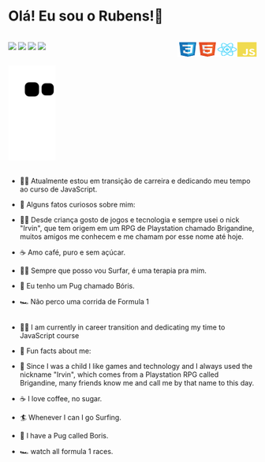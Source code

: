 <h1 align="left"> Olá! Eu sou o Rubens!👋</h1>
<div style="display: inline_block"><br>
  <img align="right" alt="Rubens-Js" height="30" width="40" src="https://raw.githubusercontent.com/devicons/devicon/master/icons/javascript/javascript-plain.svg">
  <img align="right" alt="Rubens-React" height="30" width="40" src="https://raw.githubusercontent.com/devicons/devicon/master/icons/react/react-original.svg">
  <img align="right" alt="Rubens-HTML" height="30" width="40" src="https://raw.githubusercontent.com/devicons/devicon/master/icons/html5/html5-original.svg">
  <img align="right" alt="Rubens-CSS" height="30" width="40" src="https://raw.githubusercontent.com/devicons/devicon/master/icons/css3/css3-original.svg">
    <a href="https://instagram.com/irvin_ctba" target="_blank"><img src="https://img.shields.io/badge/-Instagram-%23E4405F?style=for-the-badge&logo=instagram&logoColor=white" target="_blank"></a>
 	<a href="https://www.twitch.tv/irvin_ctba" target="_blank"><img src="https://img.shields.io/badge/Twitch-9146FF?style=for-the-badge&logo=twitch&logoColor=white" target="_blank"></a>
 <a href="https://discord.gg/3p8HVJxV" target="_blank"><img src="https://img.shields.io/badge/Discord-7289DA?style=for-the-badge&logo=discord&logoColor=white" target="_blank"></a> 
  <a href="https://www.linkedin.com/in/rubens-almeida-9b4479157/" target="_blank"><img src="https://img.shields.io/badge/-LinkedIn-%230077B5?style=for-the-badge&logo=linkedin&logoColor=white" target="_blank"></a> 
</div>  

  ##
  ![Snake animation](https://github.com/irvinctba/irvinctba/blob/output/github-contribution-grid-snake.svg)
 <div>
  
##
- 👨‍💻 Atualmente estou em transição de carreira e dedicando meu tempo ao curso de JavaScript.</h4>
- 💭 Alguns fatos curiosos sobre mim:
- 🧙‍♂️ Desde criança gosto de jogos e tecnologia e sempre usei o nick "Irvin", que tem origem em um RPG de Playstation chamado Brigandine, muitos amigos me conhecem e me chamam por esse nome até hoje.
- ☕ Amo café, puro e sem açúcar.
- 🏄‍♂️ Sempre que posso vou Surfar, é uma terapia pra mim.
- 🐶 Eu tenho um Pug chamado Bóris.
- 🏎 Não perco uma corrida de Formula 1</p>
  ##
    
- 👨‍💻 I am currently in career transition and dedicating my time to JavaScript course
- 💭 Fun facts about me:
- 🧙‍ Since I was a child I like games and technology and I always used the nickname "Irvin", which comes from a Playstation RPG called Brigandine, many friends know me and call me by that name to this day. 
- ☕ I love coffee, no sugar.
- 🏄‍ Whenever I can I go Surfing.
- 🐶 I have a Pug called Boris.
- 🏎 watch all formula 1 races.
  
